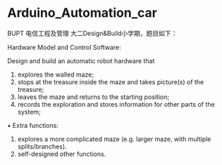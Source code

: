 # Arduino_Automation_car
BUPT 电信工程及管理 大二Design&Build小学期，题目如下：

Hardware Model and Control Software:

Design and build an automatic robot hardware that
1. explores the walled maze;
2. stops at the treasure inside the maze and takes picture(s)
of the treasure;
3. leaves the maze and returns to the starting position;
4. records the exploration and stores information for other
parts of the system;

• Extra functions:
1. explores a more complicated maze
(e.g. larger maze, with multiple splits/branches).
2. self-designed other functions.
